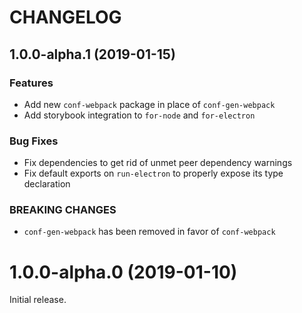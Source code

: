 
# CHANGELOG

## 1.0.0-alpha.1 (2019-01-15)

### Features

* Add new `conf-webpack` package in place of `conf-gen-webpack`
* Add storybook integration to `for-node` and `for-electron`

### Bug Fixes

* Fix dependencies to get rid of unmet peer dependency warnings
* Fix default exports on `run-electron` to properly expose its type declaration

### BREAKING CHANGES

* `conf-gen-webpack` has been removed in favor of `conf-webpack`

# 1.0.0-alpha.0 (2019-01-10)

Initial release.

